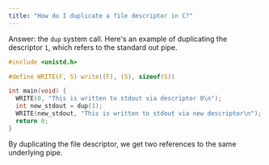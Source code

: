 ```yaml
---
title: "How do I duplicate a file descriptor in C?"
---
```


Answer: the `dup` system call. Here's an example of duplicating the descriptor `1`, which refers to the standard out pipe.

```c
#include <unistd.h>

#define WRITE(F, S) write((F), (S), sizeof(S))

int main(void) {
  WRITE(0, "This is written to stdout via descriptor 0\n");
  int new_stdout = dup(1);
  WRITE(new_stdout, "This is written to stdout via new descriptor\n");
  return 0;
}
```

By duplicating the file descriptor, we get two references to the same underlying pipe.
